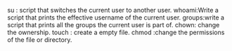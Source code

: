 su :  script that switches the current user to another user.
whoami:Write a script that prints the effective username of the current user.
groups:write a script that prints all the groups the current user is part of.
chown: change the ownership.
touch : create a empty file.
chmod :change the permissions of the file or directory.
 
